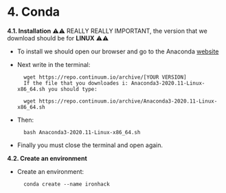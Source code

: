 # 4. Conda

**4.1. Installation**
⚠⚠ REALLY REALLY IMPORTANT, the version that we download should be for **LINUX** ⚠⚠

- To install we should open our browser and go to the Anaconda [website](https://www.anaconda.com/products/individual)

- Next write in the terminal: 

        wget https://repo.continuum.io/archive/[YOUR VERSION] 
        If the file that you downloades i: Anaconda3-2020.11-Linux-x86_64.sh you should type: 

        wget https://repo.continuum.io/archive/Anaconda3-2020.11-Linux-x86_64.sh
- Then:   

        bash Anaconda3-2020.11-Linux-x86_64.sh

- Finally you must close the terminal and open again. 

**4.2. Create an environment**
- Create an environment:  

        conda create --name ironhack

